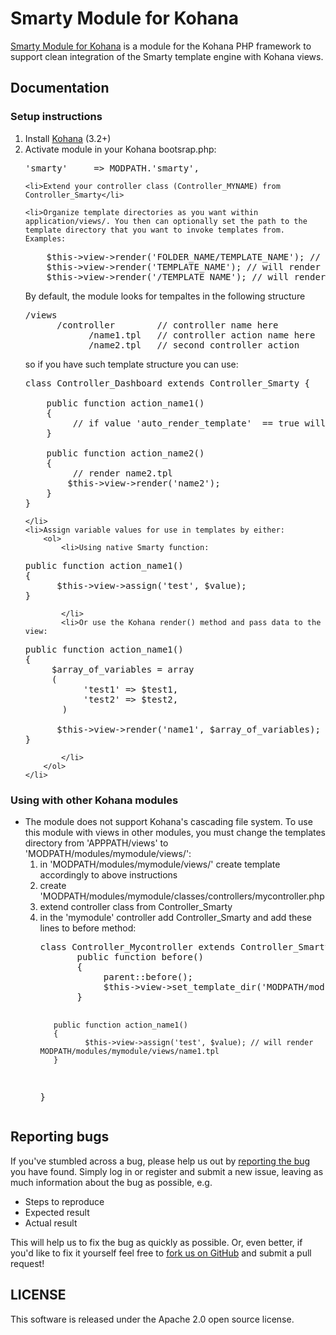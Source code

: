 # Smarty Module for Kohana
[Smarty Module for Kohana](https://github.com/huffingtonpost/huffpost-kohana-smarty) is a module for the Kohana PHP framework to support clean integration of the Smarty template engine with Kohana views.

## Documentation
### Setup instructions

<ol>
    <li>Install <a href="http://kohanaframework.org/" target="_blank">Kohana</a> (3.2+)</li>
    <li>Activate module in your Kohana bootsrap.php:
<pre>
'smarty'     => MODPATH.'smarty',
</pre>
    </li>

    <li>Extend your controller class (Controller_MYNAME) from Controller_Smarty</li>

    <li>Organize template directories as you want within application/views/. You then can optionally set the path to the template directory that you want to invoke templates from. Examples:
<pre>
    $this->view->render('FOLDER_NAME/TEMPLATE_NAME'); // under /application/views/
    $this->view->render('TEMPLATE_NAME'); // will render template under current controller folder
    $this->view->render('/TEMPLATE_NAME'); // will render template under views/ directory
</pre>

By default, the module looks for tempaltes in the following structure
<pre>
/views
      /controller        // controller name here
            /name1.tpl   // controller action name here
            /name2.tpl   // second controller action
</pre>
so if you have such template structure you can use:
<pre>
class Controller_Dashboard extends Controller_Smarty {

    public function action_name1()
    {   
         // if value 'auto_render_template'  == true will render name1.tpl template automatically
    }

    public function action_name2()
    {   
         // render name2.tpl
        $this->view->render('name2');    
    }
}
</pre>
    </li>
    <li>Assign variable values for use in templates by either:
        <ol>
            <li>Using native Smarty function:
<pre>
public function action_name1()
{    
      $this->view->assign('test', $value);
}   
</pre>
            </li>
            <li>Or use the Kohana render() method and pass data to the view:
<pre>
public function action_name1()
{    
     $array_of_variables = array
     (
           'test1' => $test1,
           'test2' => $test2,
       )

      $this->view->render('name1', $array_of_variables);
}
</pre>
            </li>
        </ol>
    </li>
</ol>

### Using with other Kohana modules
<ul>
    <li>The module does not support Kohana's cascading file system. To use this module with views in other modules, you must change the templates directory from 'APPPATH/views' to 'MODPATH/modules/mymodule/views/':
        <ol>
            <li>in 'MODPATH/modules/mymodule/views/' create template accordingly to above instructions</li>
            <li>create 'MODPATH/modules/mymodule/classes/controllers/mycontroller.php</li>
            <li>extend controller class from Controller_Smarty</li>
            <li>in the 'mymodule' controller add Controller_Smarty and add these lines to before method:
<pre>
class Controller_Mycontroller extends Controller_Smarty {
       public function before()
       {    
            parent::before();
            $this->view->set_template_dir('MODPATH/modules/mymodule/views/');
       }
       
       public function action_name1()
       {    
              $this->view->assign('test', $value); // will render MODPATH/modules/mymodule/views/name1.tpl 
       }  
}
</pre>
            </li>
        </ol>
    </li>
</ul>

## Reporting bugs
If you've stumbled across a bug, please help us out by [reporting the bug](https://github.com/huffingtonpost/huffpost-kohana-smarty/issues) you have found. Simply log in or register and submit a new issue, leaving as much information about the bug as possible, e.g.

* Steps to reproduce
* Expected result
* Actual result

This will help us to fix the bug as quickly as possible. Or, even better, if you'd like to fix it yourself feel free to [fork us on GitHub](https://github.com/huffingtonpost/huffpost-kohana-smarty/) and submit a pull request!

## LICENSE
This software is released under the Apache 2.0 open source license.
